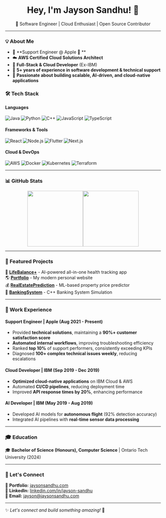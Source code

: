 <h1 align="center">Hey, I'm Jayson Sandhu! 👋</h1>
<p align="center">
🚀 Software Engineer | Cloud Enthusiast | Open Source Contributor  
</p>

---

### 💡 About Me  
- 🚀 **Support Engineer @ Apple 🍎 ** 
- ☁️ **AWS Certified Cloud Solutions Architect**  
- 📱 **Full-Stack & Cloud Developer** (Ex-IBM)  
- 📖 **5+ years of experience in software development & technical support**  
- 🎯 **Passionate about building scalable, AI-driven, and cloud-native applications**  



### 🛠 Tech Stack  
#### **Languages**  
![Java](https://img.shields.io/badge/Java-ED8B00?style=for-the-badge&logo=java&logoColor=white)
![Python](https://img.shields.io/badge/Python-3776AB?style=for-the-badge&logo=python&logoColor=white)
![C++](https://img.shields.io/badge/C++-00599C?style=for-the-badge&logo=cplusplus&logoColor=white)
![JavaScript](https://img.shields.io/badge/JavaScript-F7DF1E?style=for-the-badge&logo=javascript&logoColor=black)
![TypeScript](https://img.shields.io/badge/TypeScript-3178C6?style=for-the-badge&logo=typescript&logoColor=white)

#### **Frameworks & Tools**  
![React](https://img.shields.io/badge/React-20232A?style=for-the-badge&logo=react&logoColor=61DAFB)
![Node.js](https://img.shields.io/badge/Node.js-43853D?style=for-the-badge&logo=node.js&logoColor=white)
![Flutter](https://img.shields.io/badge/Flutter-02569B?style=for-the-badge&logo=flutter&logoColor=white)
![Next.js](https://img.shields.io/badge/Next.js-000000?style=for-the-badge&logo=next.js&logoColor=white)

#### **Cloud & DevOps**  
![AWS](https://img.shields.io/badge/AWS-FF9900?style=for-the-badge&logo=amazonaws&logoColor=white)
![Docker](https://img.shields.io/badge/Docker-2496ED?style=for-the-badge&logo=docker&logoColor=white)
![Kubernetes](https://img.shields.io/badge/Kubernetes-326CE5?style=for-the-badge&logo=kubernetes&logoColor=white)
![Terraform](https://img.shields.io/badge/Terraform-623CE4?style=for-the-badge&logo=terraform&logoColor=white)

---

### 📊 GitHub Stats  
<div align="left" style="display: flex; justify-content: center; align-items: center; gap: 10; flex-wrap: wrap;">
  <img src="https://github-readme-stats.vercel.app/api?username=jayson-s&show_icons=true&theme=radical&count_private=true" height="180px"/>
  <img src="https://github-readme-stats.vercel.app/api/top-langs/?username=jayson-s&layout=compact&theme=radical" height="180px"/>
</div>

---

### 📌 Featured Projects  
🚀 **[LifeBalance+](https://github.com/jayson-s/LifeBalancePlus)** - AI-powered all-in-one health tracking app  
🌎 **[Portfolio](https://github.com/jayson-s/portfolio)** - My modern personal website  
💰 **[RealEstatePrediction](https://github.com/jayson-s/RealEstatePrediction)** - ML-based property price predictor  
🏦 **[BankingSystem](https://github.com/jayson-s/BankingSystem)** - C++ Banking System Simulation  

---

### 📜 Work Experience  
#### **Support Engineer | Apple (Aug 2021 - Present)**  
- Provided **technical solutions**, maintaining a **90%+ customer satisfaction score**  
- **Automated internal workflows**, improving troubleshooting efficiency  
- Ranked **top 10%** of support performers, consistently exceeding KPIs  
- Diagnosed **100+ complex technical issues weekly**, reducing escalations  

#### **Cloud Developer | IBM (Sep 2019 - Dec 2019)**  
- **Optimized cloud-native applications** on IBM Cloud & AWS  
- Automated **CI/CD pipelines**, reducing deployment time  
- Improved **API response times by 20%**, enhancing performance  

#### **AI Developer | IBM (May 2019 - Aug 2019)**  
- Developed AI models for **autonomous flight** (92% detection accuracy)  
- Integrated AI pipelines with **real-time sensor data processing**  

---

### 🎓 Education  
🎓 **Bachelor of Science (Honours), Computer Science** | Ontario Tech University (2024)  

---

### 🔗 Let's Connect  
📜 **Portfolio:** [jaysonsandhu.com](https://www.jaysonsandhu.com)  
💼 **LinkedIn:** [linkedin.com/in/jayson-sandhu](https://www.linkedin.com/in/jayson-sandhu)  
📧 **Email:** jayson@jaysonsandhu.com  

---

✨ _Let's connect and build something amazing!_ 🚀
